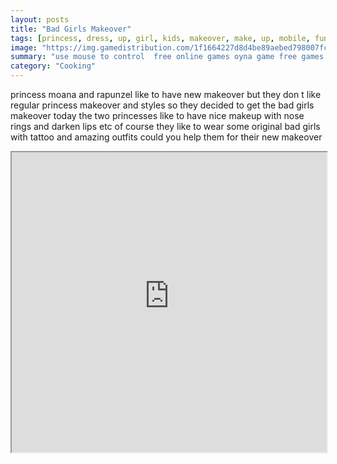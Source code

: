 ```yaml
---
layout: posts
title: "Bad Girls Makeover"
tags: [princess, dress, up, girl, kids, makeover, make, up, mobile, fungame, free, online, games, oyna, game, free, games, play, play, games]
image: "https://img.gamedistribution.com/1f1664227d8d4be89aebed798007fc43-512x384.jpeg"
summary: "use mouse to control  free online games oyna game free games play play games"
category: "Cooking"
---
```


princess moana and rapunzel like to have new makeover but they don t like regular princess makeover and styles so they decided to get the bad girls makeover today the two princesses like to have nice makeup with nose rings and darken lips etc of course they like to wear some original bad girls with tattoo and amazing outfits could you help them for their new makeover

<iframe width="100%" height="480px;" src="https://html5.gamedistribution.com/1f1664227d8d4be89aebed798007fc43/"></iframe>